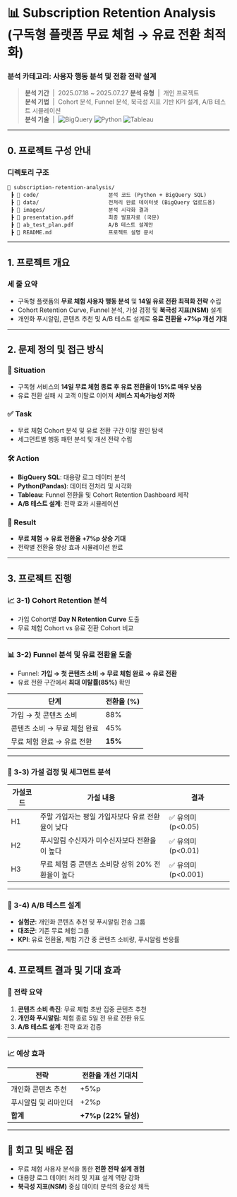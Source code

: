 # 📊 Subscription Retention Analysis <br/> (구독형 플랫폼 무료 체험 → 유료 전환 최적화)

### 분석 카테고리: 사용자 행동 분석 및 전환 전략 설계
> **분석 기간** &nbsp;|&nbsp;  2025.07.18 ~ 2025.07.27
> **분석 유형** &nbsp;|&nbsp;  개인 프로젝트  
> **분석 기법** &nbsp;|&nbsp;  Cohort 분석, Funnel 분석, 북극성 지표 기반 KPI 설계, A/B 테스트 시뮬레이션  
> **분석 기술** &nbsp;|&nbsp; ![BigQuery](https://img.shields.io/badge/BigQuery-4285F4?style=flat-square&logo=GoogleCloud&logoColor=white) ![Python](https://img.shields.io/badge/Python-3776AB?style=flat-square&logo=python&logoColor=white) ![Tableau](https://img.shields.io/badge/Tableau-E97627?style=flat-square&logo=Tableau&logoColor=white)

---

## 0. 프로젝트 구성 안내

### 디렉토리 구조

```plaintext
📁 subscription-retention-analysis/
 ┣ 📁 code/                      분석 코드 (Python + BigQuery SQL)
 ┣ 📁 data/                      전처리 완료 데이터셋 (BigQuery 업로드용)
 ┣ 📁 images/                    분석 시각화 결과
 ┣ 📄 presentation.pdf           최종 발표자료 (국문)
 ┣ 📄 ab_test_plan.pdf           A/B 테스트 설계안
 ┣ 📄 README.md                  프로젝트 설명 문서
```
---

## 1. 프로젝트 개요

### 세 줄 요약
- 구독형 플랫폼의 **무료 체험 사용자 행동 분석** 및 **14일 유료 전환 최적화 전략** 수립  
- Cohort Retention Curve, Funnel 분석, 가설 검정 및 **북극성 지표(NSM)** 설계  
- 개인화 푸시알림, 콘텐츠 추천 및 A/B 테스트 설계로 **유료 전환율 +7%p 개선 기대**

---

## 2. 문제 정의 및 접근 방식

### 📝 Situation
- 구독형 서비스의 **14일 무료 체험 종료 후 유료 전환율이 15%로 매우 낮음**
- 유료 전환 실패 시 고객 이탈로 이어져 **서비스 지속가능성 저하**

### ✅ Task
- 무료 체험 Cohort 분석 및 유료 전환 구간 이탈 원인 탐색
- 세그먼트별 행동 패턴 분석 및 개선 전략 수립

### 🛠️ Action
- **BigQuery SQL**: 대용량 로그 데이터 분석
- **Python(Pandas)**: 데이터 전처리 및 시각화
- **Tableau**: Funnel 전환율 및 Cohort Retention Dashboard 제작
- **A/B 테스트 설계**: 전략 효과 시뮬레이션

### 🎯 Result
- **무료 체험 → 유료 전환율 +7%p 상승 기대**
- 전략별 전환율 향상 효과 시뮬레이션 완료

---

## 3. 프로젝트 진행

### 📈 3-1) Cohort Retention 분석
- 가입 Cohort별 **Day N Retention Curve** 도출
- 무료 체험 Cohort vs 유료 전환 Cohort 비교

---

### 📊 3-2) Funnel 분석 및 유료 전환율 도출
- Funnel: **가입 → 첫 콘텐츠 소비 → 무료 체험 완료 → 유료 전환**
- 유료 전환 구간에서 **최대 이탈률(85%)** 확인

| 단계                          | 전환율 (%) |
|--------------------------------|------------|
| 가입 → 첫 콘텐츠 소비          | 88%        |
| 콘텐츠 소비 → 무료 체험 완료    | 45%        |
| 무료 체험 완료 → 유료 전환     | **15%**    |

---

### 🧪 3-3) 가설 검정 및 세그먼트 분석

| 가설코드 | 가설 내용                                               | 결과                |
|----------|----------------------------------------------------------|---------------------|
| H1       | 주말 가입자는 평일 가입자보다 유료 전환율이 낮다         | ✅ 유의미 (p<0.05)   |
| H2       | 푸시알림 수신자가 미수신자보다 전환율이 높다             | ✅ 유의미 (p<0.01)   |
| H3       | 무료 체험 중 콘텐츠 소비량 상위 20% 전환율이 높다         | ✅ 유의미 (p<0.001)  |

---

### 🧪 3-4) A/B 테스트 설계
- **실험군**: 개인화 콘텐츠 추천 및 푸시알림 전송 그룹
- **대조군**: 기존 무료 체험 그룹
- **KPI**: 유료 전환율, 체험 기간 중 콘텐츠 소비량, 푸시알림 반응률

---

## 4. 프로젝트 결과 및 기대 효과

### 📌 전략 요약
1. **콘텐츠 소비 촉진**: 무료 체험 초반 집중 콘텐츠 추천
2. **개인화 푸시알림**: 체험 종료 5일 전 유료 전환 유도
3. **A/B 테스트 설계**: 전략 효과 검증

---

### 📈 예상 효과

| 전략                       | 전환율 개선 기대치 |
|----------------------------|---------------------|
| 개인화 콘텐츠 추천         | +5%p                |
| 푸시알림 및 리마인더       | +2%p                |
| **합계**                    | **+7%p (22% 달성)**|

---

## 📌 회고 및 배운 점
- 무료 체험 사용자 분석을 통한 **전환 전략 설계 경험**
- 대용량 로그 데이터 처리 및 지표 설계 역량 강화
- **북극성 지표(NSM)** 중심 데이터 분석의 중요성 체득
